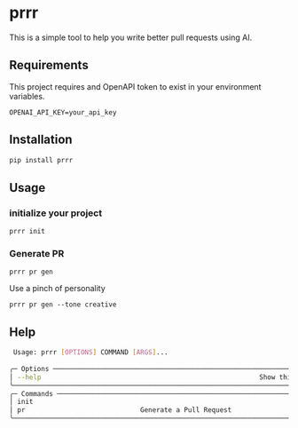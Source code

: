 # prrr

This is a simple tool to help you write better pull requests using AI.

## Requirements

This project requires and OpenAPI token to exist in your environment variables.

```shell
OPENAI_API_KEY=your_api_key
``` 

## Installation

```bash
pip install prrr
```

## Usage

### initialize your project
```shell
prrr init
```

### Generate PR
```shell
prrr pr gen
```

Use a pinch of personality
```shell
prrr pr gen --tone creative
```

## Help

```bash
 Usage: prrr [OPTIONS] COMMAND [ARGS]...                                                                                                                                         
                                                                                                                                                                                
╭─ Options ────────────────────────────────────────────────────────────────────────────────────────────────────────────────────────────────────────────────────────────────────╮
│ --help                                                       Show this message and exit.                                                                                     │
╰──────────────────────────────────────────────────────────────────────────────────────────────────────────────────────────────────────────────────────────────────────────────╯
╭─ Commands ───────────────────────────────────────────────────────────────────────────────────────────────────────────────────────────────────────────────────────────────────╮
│ init                                                                                                                                                                         │
│ pr                             Generate a Pull Request                                                                                                                       │
╰──────────────────────────────────────────────────────────────────────────────────────────────────────────────────────────────────────────────────────────────────────────────╯
```
